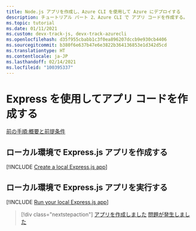 ```yaml
---
title: Node.js アプリを作成し、Azure CLI を使用して Azure にデプロイする
description: チュートリアル パート 2、Azure CLI で アプリ コードを作成する。
ms.topic: tutorial
ms.date: 01/11/2021
ms.custom: devx-track-js, devx-track-azurecli
ms.openlocfilehash: d35f955cbabb1c3f0ea896207dccb9e930cb4406
ms.sourcegitcommit: b380f6e637b47e6e3822b364136853e1d342d5cd
ms.translationtype: HT
ms.contentlocale: ja-JP
ms.lasthandoff: 02/14/2021
ms.locfileid: "100395337"
---
```

# <a name="create-the-app-code-using-express"></a>Express を使用してアプリ コードを作成する

[前の手順:概要と前提条件](tutorial-vscode-azure-cli-node-01.md)

## <a name="create-a-local-expressjs-app"></a>ローカル環境で Express.js アプリを作成する

[!INCLUDE [Create a local Express.js app](../../includes/create-node-app.md)]

## <a name="run-your-local-expressjs-app"></a>ローカル環境で Express.js アプリを実行する

[!INCLUDE [Run your local Express.js app](../../includes/run-node-app.md)]


> [!div class="nextstepaction"]
> [アプリを作成しました](tutorial-vscode-azure-cli-node-03.md) [問題が発生しました](https://www.research.net/r/PWZWZ52?tutorial=node-deployment&step=express)
